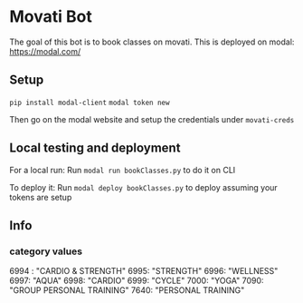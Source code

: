 # Movati Bot

The goal of this bot is to book classes on movati. 
This is deployed on modal: https://modal.com/

## Setup

`pip install modal-client`
`modal token new`

Then go on the modal website and setup the credentials under `movati-creds`

## Local testing and deployment

For a local run:
Run `modal run bookClasses.py` to do it on CLI

To deploy it:
Run `modal deploy bookClasses.py` to deploy assuming your tokens are setup


## Info

### category values

6994 : "CARDIO & STRENGTH"
6995: "STRENGTH"
6996: "WELLNESS"
6997: "AQUA"
6998: "CARDIO"
6999: "CYCLE"
7000: "YOGA"
7090: "GROUP PERSONAL TRAINING"
7640: "PERSONAL TRAINING"